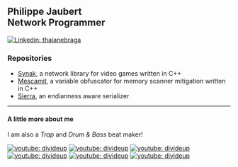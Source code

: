 <h2>Philippe Jaubert<br>Network Programmer</h2>

[![Linkedin: thaianebraga](https://img.shields.io/badge/-philjbt-blue?style=flat-square&logo=Linkedin&logoColor=white)](https://www.linkedin.com/in/philjbt/)

<h3>Repositories</h3>

- [Synak](https://github.com/PhilJbt/Synak), a network library for video games written in C++
- [Mescamit](https://github.com/PhilJbt/mescamit), a variable obfuscator for memory scanner mitigation written in C++
- [Sierra](https://github.com/PhilJbt/Sierra), an endianness aware serializer

---

<h4>A little more about me</h4>

I am also a *Trap* and *Drum & Bass* beat maker!

[![youtube: divideup](https://i1.sndcdn.com/artworks-w0ccrrp2zRDqEWzb-jK5law-large.jpg)](https://www.youtube.com/watch?v=QkYpywZsACw) 
[![youtube: divideup](https://i1.sndcdn.com/artworks-cWSYtu2hu23rPJpQ-RTwr6w-large.jpg)](https://www.youtube.com/watch?v=id0ZLY20keA) 
[![youtube: divideup](https://i1.sndcdn.com/artworks-MTX4x6a1WW1xrU9Q-oyTGPg-large.jpg)](https://www.youtube.com/watch?v=jWAcKzvyDsk) 
[![youtube: divideup](https://i1.sndcdn.com/artworks-ZwgSa84Vg5UdsWLr-MKMHFQ-large.jpg)](https://www.youtube.com/watch?v=yKxuM40qDeI) 
[![youtube: divideup](https://i1.sndcdn.com/artworks-8OynbM8ELmb0yvPP-bXKGQA-large.jpg)](https://www.youtube.com/watch?v=CWnBJNKwffc) 
[![youtube: divideup](https://i1.sndcdn.com/artworks-eFlc3c9gEj5UzhH3-9QybFA-large.jpg)](https://www.youtube.com/watch?v=2PgVQ9vjmVc)
